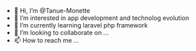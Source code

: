 - 👋 Hi, I’m @Tanue-Monette
- 👀 I’m interested in app development and technolog evolution
- 🌱 I’m currently learning laravel php framework
- 💞️ I’m looking to collaborate on ...
- 📫 How to reach me ...

<!---
Tanue-Monette/Tanue-Monette is a ✨ special ✨ repository because its `README.md` (this file) appears on your GitHub profile.
You can click the Preview link to take a look at your changes.
--->
